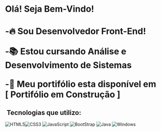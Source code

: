 <h1> Olá! Seja Bem-Vindo! <h1>

-🔥 Sou Desenvolvedor Front-End! <br>



-📚 Estou cursando Análise e Desenvolvimento de Sistemas
  
-🔨 Meu portifólio esta disponível em [ Portifólio em Construção ]
  
##  &nbsp;Tecnologias que utilizo:
<img src="https://img.shields.io/badge/HTML5-E34F26?style=for-the-badge&logo=html5&logoColor=white" alt="HTML5"><img src="https://img.shields.io/badge/CSS3-1572B6?style=for-the-badge&logo=css3&logoColor=white" alt="CSS3">
<img src="https://img.shields.io/badge/JavaScript-F7DF1E?style=for-the-badge&logo=javascript&logoColor=black" alt="JavaScript">
<img src="https://img.shields.io/badge/Bootstrap-563D7C?style=for-the-badge&logo=bootstrap&logoColor=white" alt="BootStrap">
<img src="https://img.shields.io/badge/Java-ED8B00?style=for-the-badge&logo=java&logoColor=white" alt="Java">
<img src="https://img.shields.io/badge/Windows-0078D6?style=for-the-badge&logo=windows&logoColor=white" alt="Windows">

  
  
